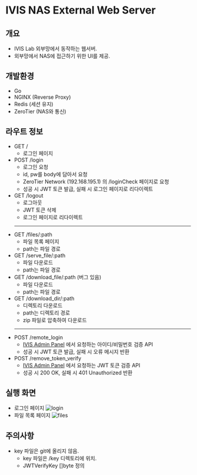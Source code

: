 # IVIS NAS External Web Server

## 개요
- IVIS Lab 외부망에서 동작하는 웹서버.
- 외부망에서 NAS에 접근하기 위한 UI를 제공.

## 개발환경
- Go
- NGINX (Reverse Proxy)
- Redis (세션 유지)
- ZeroTier (NAS와 통신)

## 라우트 정보
- GET /
    - 로그인 페이지
- POST /login
    - 로그인 요청
    - id, pw를 body에 담아서 요청
    - ZeroTier Network (192.168.195.1) 의 /loginCheck 페이지로 요청
    - 성공 시 JWT 토큰 발급, 실패 시 로그인 페이지로 리다이렉트
- GET /logout
    - 로그아웃
    - JWT 토큰 삭제
    - 로그인 페이지로 리다이렉트
    ---
- GET /files/:path
    - 파일 목록 페이지
    - path는 파일 경로
- GET /serve_file/:path
    - 파일 다운로드
    - path는 파일 경로
- GET /download_file/:path (버그 있음)
    - 파일 다운로드
    - path는 파일 경로
- GET /download_dir/:path
    - 디렉토리 다운로드
    - path는 디렉토리 경로
    - zip 파일로 압축하여 다운로드
    ---
- POST /remote_login
    - [IVIS Admin Panel](https://github.com/picel/ivis_admin) 에서 요청하는 아이디/비밀번호 검증 API
    - 성공 시 JWT 토큰 발급, 실패 시 오류 메시지 반환
- POST /remove_token_verify
    - [IVIS Admin Panel](https://github.com/picel/ivis_admin) 에서 요청하는 JWT 토큰 검증 API
    - 성공 시 200 OK, 실패 시 401 Unauthorized 반환


## 실행 화면
- 로그인 페이지
    ![login](https://user-images.githubusercontent.com/30901178/222891856-9b6833ec-d093-452b-8ebe-2d31ac5d89d3.png)
- 파일 목록 페이지
    ![files](https://user-images.githubusercontent.com/30901178/222891876-d88f0054-d227-4fab-8341-242232ded8ea.png)

## 주의사항
- key 파일은 git에 올리지 않음.
    - key 파일은 /key 디렉토리에 위치.
    - JWTVerifyKey []byte 정의